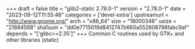 +++
draft = false
title = "glib2-static 2.78.0-1"
version = "2.78.0-1"
date = "2023-09-12T11:55:46"
categories = ['devel-extra']
upstreamurl = "http://www.gnome.org/"
arch = "x86_64"
size = "18000348"
usize = "21884568"
sha1sum = "dd0e7715019d8412747b660a552608798fabc9af"
depends = "['glibc>=2.35']"
+++
Common C routines used by GTK+ and other libraries (static)